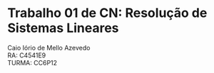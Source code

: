 # Trabalho 01 de CN: Resolução de Sistemas Lineares


Caio Iório de Mello Azevedo \
RA: C4541E9 \
TURMA: CC6P12